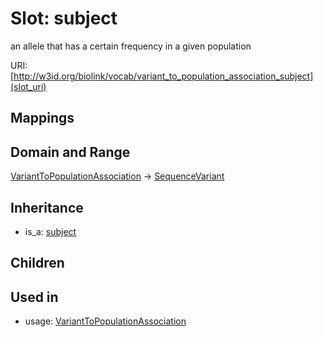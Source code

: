 # Slot: subject


an allele that has a certain frequency in a given population

URI: [http://w3id.org/biolink/vocab/variant_to_population_association_subject](slot_uri)
## Mappings

## Domain and Range

[VariantToPopulationAssociation](VariantToPopulationAssociation.md) -> [SequenceVariant](SequenceVariant.md)
## Inheritance

 *  is_a: [subject](subject.md)
## Children

## Used in

 *  usage: [VariantToPopulationAssociation](VariantToPopulationAssociation.md)
